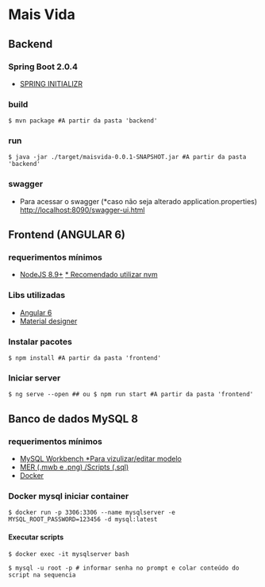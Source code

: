 # Mais Vida

## Backend
### Spring Boot 2.0.4
- [SPRING INITIALIZR](https://start.spring.io/)

### build
```$ mvn package #A partir da pasta 'backend'```

### run
```$ java -jar ./target/maisvida-0.0.1-SNAPSHOT.jar #A partir da pasta 'backend'```

### swagger
 - Para acessar o swagger (*caso não seja alterado application.properties) [http://localhost:8090/swagger-ui.html](http://localhost:8090/swagger-ui.html)

## Frontend (ANGULAR 6)
### requerimentos mínimos
 - [NodeJS 8.9+](https://nodejs.org/en/) [* Recomendado utilizar nvm](https://github.com/creationix/nvm)

### Libs utilizadas
 - [Angular 6](https://angular.io/)
 - [Material designer](https://getmdl.io/)
  
### Instalar pacotes
 
```$ npm install #A partir da pasta 'frontend'```

### Iniciar server

```$ ng serve --open ## ou $ npm run start #A partir da pasta 'frontend'```


## Banco de dados MySQL 8
### requerimentos mínimos
 - [MySQL Workbench *Para vizulizar/editar modelo](https://dev.mysql.com/downloads/workbench/)
 - [MER (.mwb e .png) /Scripts (.sql)](/mer)
 - [Docker](https://docs.docker.com/docker-for-windows/install/)

### Docker mysql iniciar container

```$ docker run -p 3306:3306 --name mysqlserver -e MYSQL_ROOT_PASSWORD=123456 -d mysql:latest```


#### Executar scripts
```$ docker exec -it mysqlserver bash```

```$ mysql -u root -p # informar senha no prompt e colar conteúdo do script na sequencia```